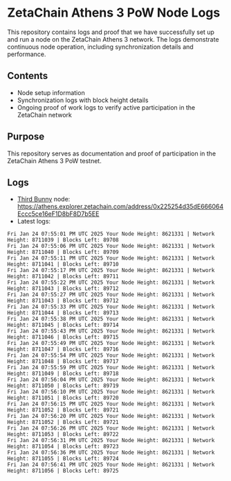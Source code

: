 # ZetaChain Athens 3 PoW Node Logs
This repository contains logs and proof that we have successfully set up and run a node on the ZetaChain Athens 3 network. The logs demonstrate continuous node operation, including synchronization details and performance.

## Contents
- Node setup information
- Synchronization logs with block height details
- Ongoing proof of work logs to verify active participation in the ZetaChain network

## Purpose
This repository serves as documentation and proof of participation in the ZetaChain Athens 3 PoW testnet.

## Logs

- [Third Bunny](https://thirdbunny.xyz/) node: https://athens.explorer.zetachain.com/address/0x225254d35dE666064Eccc5ce16eF1D8bF8D7b5EE
- Latest logs:
```
Fri Jan 24 07:55:01 PM UTC 2025 Your Node Height: 8621331 | Network Height: 8711039 | Blocks Left: 89708
Fri Jan 24 07:55:06 PM UTC 2025 Your Node Height: 8621331 | Network Height: 8711040 | Blocks Left: 89709
Fri Jan 24 07:55:11 PM UTC 2025 Your Node Height: 8621331 | Network Height: 8711041 | Blocks Left: 89710
Fri Jan 24 07:55:17 PM UTC 2025 Your Node Height: 8621331 | Network Height: 8711042 | Blocks Left: 89711
Fri Jan 24 07:55:22 PM UTC 2025 Your Node Height: 8621331 | Network Height: 8711043 | Blocks Left: 89712
Fri Jan 24 07:55:27 PM UTC 2025 Your Node Height: 8621331 | Network Height: 8711043 | Blocks Left: 89712
Fri Jan 24 07:55:33 PM UTC 2025 Your Node Height: 8621331 | Network Height: 8711044 | Blocks Left: 89713
Fri Jan 24 07:55:38 PM UTC 2025 Your Node Height: 8621331 | Network Height: 8711045 | Blocks Left: 89714
Fri Jan 24 07:55:43 PM UTC 2025 Your Node Height: 8621331 | Network Height: 8711046 | Blocks Left: 89715
Fri Jan 24 07:55:49 PM UTC 2025 Your Node Height: 8621331 | Network Height: 8711047 | Blocks Left: 89716
Fri Jan 24 07:55:54 PM UTC 2025 Your Node Height: 8621331 | Network Height: 8711048 | Blocks Left: 89717
Fri Jan 24 07:55:59 PM UTC 2025 Your Node Height: 8621331 | Network Height: 8711049 | Blocks Left: 89718
Fri Jan 24 07:56:04 PM UTC 2025 Your Node Height: 8621331 | Network Height: 8711050 | Blocks Left: 89719
Fri Jan 24 07:56:10 PM UTC 2025 Your Node Height: 8621331 | Network Height: 8711051 | Blocks Left: 89720
Fri Jan 24 07:56:15 PM UTC 2025 Your Node Height: 8621331 | Network Height: 8711052 | Blocks Left: 89721
Fri Jan 24 07:56:20 PM UTC 2025 Your Node Height: 8621331 | Network Height: 8711052 | Blocks Left: 89721
Fri Jan 24 07:56:26 PM UTC 2025 Your Node Height: 8621331 | Network Height: 8711053 | Blocks Left: 89722
Fri Jan 24 07:56:31 PM UTC 2025 Your Node Height: 8621331 | Network Height: 8711054 | Blocks Left: 89723
Fri Jan 24 07:56:36 PM UTC 2025 Your Node Height: 8621331 | Network Height: 8711055 | Blocks Left: 89724
Fri Jan 24 07:56:41 PM UTC 2025 Your Node Height: 8621331 | Network Height: 8711056 | Blocks Left: 89725
```

